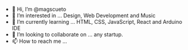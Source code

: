 - 👋 Hi, I’m @magscueto
- 👀 I’m interested in ... Design, Web Development and Music
- 🌱 I’m currently learning ... HTML, CSS, JavaScript, React and Arduino IDE
- 💞️ I’m looking to collaborate on ... any startup.
- 📫 How to reach me ...

<!---
magscueto/magscueto is a ✨ special ✨ repository because its `README.md` (this file) appears on your GitHub profile.
You can click the Preview link to take a look at your changes.
--->
